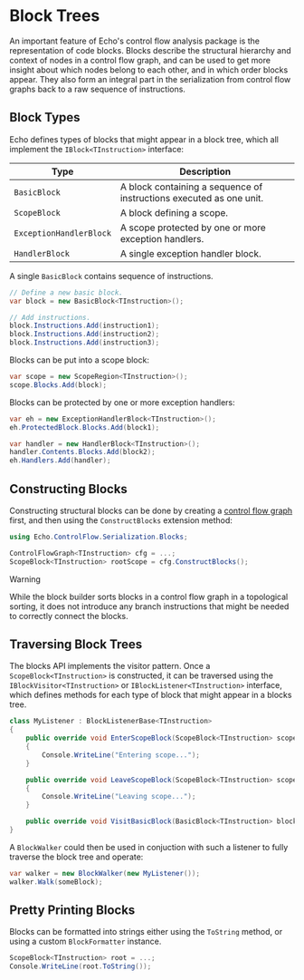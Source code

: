 # Block Trees

An important feature of Echo's control flow analysis package is the representation of code blocks. 
Blocks describe the structural hierarchy and context of nodes in a control flow graph, and can be used to get more insight about which nodes belong to each other, and in which order blocks appear. 
They also form an integral part in the serialization from control flow graphs back to a raw sequence of instructions.


## Block Types

Echo defines types of blocks that might appear in a block tree, which all implement the ``IBlock<TInstruction>`` interface:

| Type                    | Description                                                         |
|-------------------------|---------------------------------------------------------------------|
| `BasicBlock`            | A block containing a sequence of instructions executed as one unit. |
| `ScopeBlock`            | A block defining a scope.                                           |
| `ExceptionHandlerBlock` | A scope protected by one or more exception handlers.                |
| `HandlerBlock`          | A single exception handler block.                                   |

A single `BasicBlock` contains sequence of instructions.

```csharp
// Define a new basic block.
var block = new BasicBlock<TInstruction>();

// Add instructions.
block.Instructions.Add(instruction1);
block.Instructions.Add(instruction2);
block.Instructions.Add(instruction3);
```

Blocks can be put into a scope block:

```csharp
var scope = new ScopeRegion<TInstruction>();
scope.Blocks.Add(block);
```

Blocks can be protected by one or more exception handlers:

```csharp
var eh = new ExceptionHandlerBlock<TInstruction>();
eh.ProtectedBlock.Blocks.Add(block1);

var handler = new HandlerBlock<TInstruction>();
handler.Contents.Blocks.Add(block2);
eh.Handlers.Add(handler);
```


## Constructing Blocks

Constructing structural blocks can be done by creating a [control flow graph](cfg-construction.md) first, and then using the `ConstructBlocks` extension method:

```csharp
using Echo.ControlFlow.Serialization.Blocks;

ControlFlowGraph<TInstruction> cfg = ...;
ScopeBlock<TInstruction> rootScope = cfg.ConstructBlocks();
```

> [!WARNING]
> While the block builder sorts blocks in a control flow graph in a topological sorting, it does not introduce any branch instructions that might be needed to correctly connect the blocks.


## Traversing Block Trees

The blocks API implements the visitor pattern. 
Once a ``ScopeBlock<TInstruction>`` is constructed, it can be traversed using the ``IBlockVisitor<TInstruction>`` or `IBlockListener<TInstruction>` interface, which defines methods for each type of block that might appear in a blocks tree. 

```csharp
class MyListener : BlockListenerBase<TInstruction>
{
    public override void EnterScopeBlock(ScopeBlock<TInstruction> scope)
    {
        Console.WriteLine("Entering scope...");
    }

    public override void LeaveScopeBlock(ScopeBlock<TInstruction> scope)
    {
        Console.WriteLine("Leaving scope...");
    }

    public override void VisitBasicBlock(BasicBlock<TInstruction> block) { ... }
}
```

A `BlockWalker` could then be used in conjuction with such a listener to fully traverse the block tree and operate:

```csharp
var walker = new BlockWalker(new MyListener());
walker.Walk(someBlock);
```

## Pretty Printing Blocks

Blocks can be formatted into strings either using the `ToString` method, or using a custom `BlockFormatter` instance.

```csharp
ScopeBlock<TInstruction> root = ...;
Console.WriteLine(root.ToString());
```

